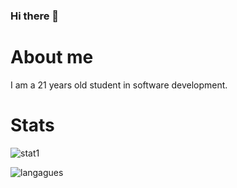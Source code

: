 ### Hi there 👋

# About me
I am a 21 years old student in software development.

# Stats
![stat1](https://github-readme-stats-two-iota-44.vercel.app/api?username=tgacpnv&show_icons=true&theme=radical)

![langagues](https://github-readme-stats-two-iota-44.vercel.app/api/top-langs/?username=tgacpnv&layout=compact&show_icons=true&theme=radical)
<!--
**TGACPNV/TGACPNV** is a ✨ _special_ ✨ repository because its `README.md` (this file) appears on your GitHub profile.

Here are some ideas to get you started:

- 🔭 I’m currently working on ...
- 🌱 I’m currently learning ...
- 👯 I’m looking to collaborate on ...
- 🤔 I’m looking for help with ...
- 💬 Ask me about ...
- 📫 How to reach me: ...
- 😄 Pronouns: ...
- ⚡ Fun fact: ...
-->
